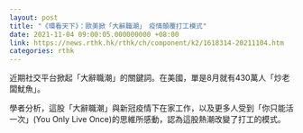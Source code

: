 ```yaml
---
layout: post
title: "《環看天下》：歐美掀「大辭職潮」　疫情顛覆打工模式"
date: 2021-11-04 09:00:05.000000000 +08:00
link: https://news.rthk.hk/rthk/ch/component/k2/1618314-20211104.htm
categories: rthk
---
```


近期社交平台掀起「大辭職潮」的關鍵詞。在美國，單是8月就有430萬人「炒老闆魷魚」。

學者分析，這股「大辭職潮」與新冠疫情下在家工作，以及更多人受到「你只能活一次」(You Only Live Once)的思維所感動，認為這股熱潮改變了打工的模式。
